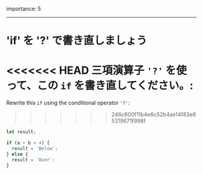 importance: 5

---

# 'if' を '?' で書き直しましょう

<<<<<<< HEAD
三項演算子 `'?'` を使って、この `if` を書き直してください。:
=======
Rewrite this `if` using the conditional operator `'?'`:
>>>>>>> 246c600f11b4e6c52b4ae14f83e65319671f998f

```js
let result;

if (a + b < 4) {
  result = 'Below';
} else {
  result = 'Over';
}
```

